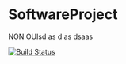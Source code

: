 # SoftwareProject
NON
OUIsd
as
d
as
dsaas

[![Build Status](https://api.cirrus-ci.com/github/SDPTeam15/SoftwareProject.svg)](https://cirrus-ci.com/github/SDPTeam15/SoftwareProject)

